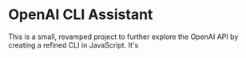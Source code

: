 # OpenAI CLI Assistant

This is a small, revamped project to further explore the OpenAI API by creating a refined CLI in JavaScript. It's